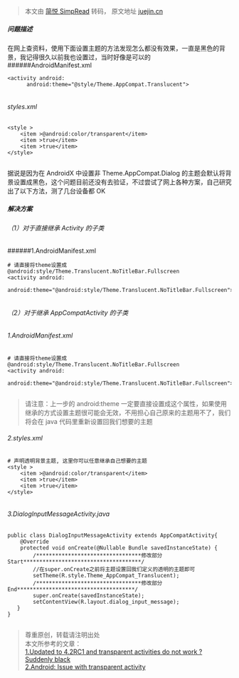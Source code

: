 > 本文由 [简悦 SimpRead](http://ksria.com/simpread/) 转码， 原文地址 [juejin.cn](https://juejin.cn/post/7159013509496307725)

##### 问题描述

在网上查资料，使用下面设置主题的方法发现怎么都没有效果，一直是黑色的背景，我记得很久以前我也设置过，当时好像是可以的 ######AndroidManifest.xml

```
<activity android:
      android:theme="@style/Theme.AppCompat.Translucent">


```

###### styles.xml

```
<style >
    <item >@android:color/transparent</item>
    <item >true</item>
    <item >true</item>
</style>


```

据说是因为在 AndroidX 中设置非 Theme.AppCompat.Dialog 的主题会默认将背景设置成黑色，这个问题目前还没有去验证，不过尝试了网上各种方案，自己研究出了以下方法，测了几台设备都 OK

##### 解决方案

###### （1）对于直接继承 Activity 的子类

######1.AndroidManifest.xml

```
# 请直接将theme设置成@android:style/Theme.Translucent.NoTitleBar.Fullscreen
<activity android:
      android:theme="@android:style/Theme.Translucent.NoTitleBar.Fullscreen">


```

###### （2）对于继承 AppCompatActivity 的子类

###### 1.AndroidManifest.xml

```
# 请直接将theme设置成@android:style/Theme.Translucent.NoTitleBar.Fullscreen
<activity android:
      android:theme="@android:style/Theme.Translucent.NoTitleBar.Fullscreen">


```

> 请注意：上一步的 android:theme 一定要直接设置成这个属性，如果使用继承的方式设置主题很可能会无效，不用担心自己原来的主题用不了，我们将会在 java 代码里重新设置回我们想要的主题

###### 2.styles.xml

```
# 声明透明背景主题, 这里你可以任意继承自己想要的主题
<style >
    <item >@android:color/transparent</item>
    <item >true</item>
    <item >true</item>
</style>


```

###### 3.DialogInputMessageActivity.java

```
public class DialogInputMessageActivity extends AppCompatActivity{
    @Override
    protected void onCreate(@Nullable Bundle savedInstanceState) {
        /*********************************修改部分Start*************************************/
        //在super.onCreate之前将主题设置回我们定义的透明的主题即可
        setTheme(R.style.Theme_AppCompat_Translucent);
        /*********************************修改部分End*************************************/
        super.onCreate(savedInstanceState);
        setContentView(R.layout.dialog_input_message);
   }
}


```

> 尊重原创，转载请注明出处  
> 本文所参考的文章：  
> [1.Updated to 4.2RC1 and transparent activities do not work ? Suddenly black](https://link.juejin.cn?target=https%3A%2F%2Fstackoverflow.com%2Fquestions%2F67041191%2Fupdated-to-4-2rc1-and-transparent-activities-do-not-work-suddenly-black "https://stackoverflow.com/questions/67041191/updated-to-4-2rc1-and-transparent-activities-do-not-work-suddenly-black")  
> [2.Android: Issue with transparent activity](https://link.juejin.cn?target=https%3A%2F%2Fwww.anycodings.com%2F1questions%2F1669614%2Fandroid-issue-with-transparent-activity "https://www.anycodings.com/1questions/1669614/android-issue-with-transparent-activity")